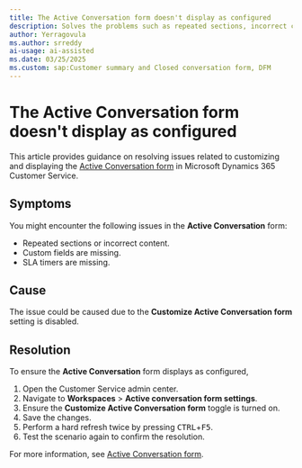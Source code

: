 ```yaml
---
title: The Active Conversation form doesn't display as configured
description: Solves the problems such as repeated sections, incorrect content, missing custom fields, or missing SLA timers when the Active Conversation form isn't properly configured.
author: Yerragovula
ms.author: srreddy
ai-usage: ai-assisted
ms.date: 03/25/2025
ms.custom: sap:Customer summary and Closed conversation form, DFM
---
```

# The Active Conversation form doesn't display as configured

This article provides guidance on resolving issues related to customizing and displaying the [Active Conversation form](/dynamics365/customer-service/administer/add-customer-summary-settings) in Microsoft Dynamics 365 Customer Service.

## Symptoms

You might encounter the following issues in the **Active Conversation** form:

- Repeated sections or incorrect content.
- Custom fields are missing.
- SLA timers are missing.

## Cause

The issue could be caused due to the **Customize Active Conversation form** setting is disabled.

## Resolution

To ensure the **Active Conversation** form displays as configured,

1. Open the Customer Service admin center.
2. Navigate to **Workspaces** > **Active conversation form settings**.
3. Ensure the **Customize Active Conversation form** toggle is turned on.
4. Save the changes.
5. Perform a hard refresh twice by pressing <kbd>CTRL</kbd>+<kbd>F5</kbd>.
6. Test the scenario again to confirm the resolution.

For more information, see [Active Conversation form](/dynamics365/customer-service/administer/add-customer-summary-settings).
